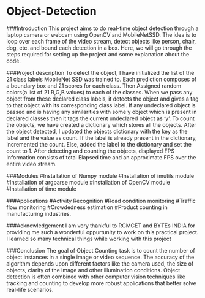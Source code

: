# Object-Detection
###Introduction
This project aims to do real-time object detection through a laptop camera or webcam using OpenCV and MobileNetSSD. The idea is to loop over each frame of the video stream, detect objects like person, chair, dog, etc. and bound each detection in a box. Here, we will go through the steps required for setting up the project and some explanation about the code.

###Project description
To detect the object, I have initialized the list of the 21 class labels MobileNet SSD was trained to. Each prediction composes of a boundary box and 21 scores for each class. Then Assigned random colors(a list of 21 R,G,B values) to each of the classes. When we pass any object from these declared class labels, it detects the object and gives a tag to that object with its corresponding class label. If any undeclared object is passed and is having any similarities with some y object which is present in declared classes then it tags the current undeclared object as ‘y’. To count the objects, we have created a dictionary which stores all the objects. After the object detected, I updated the objects dictionary with the key as the label and the value as count. If the label is already present in the dictionary, incremented the count. Else, added the label to the dictionary and set the count to 1. After detecting and counting the objects, displayed FPS Information consists of total Elapsed time and an approximate FPS over the entire video stream.

###Modules
#Installation of Numpy module
#Installation of imutils module
#Installation of argparse module
#Installation of OpenCV module
#Installation of time module

###Applications
#Activity Recognition
#Road condition monitoring
#Traffic flow monitoring
#Crowdedness estimation
#Product counting in manufacturing industries.

###Acknowledgement
I am very thankful to RGMCET and BYTEs INDIA for providing me such a wonderful oppurtunity to work on this practical project. I learned so many technical things while working with this project

###Conclusion
The goal of Object Counting task is to count the number of object instances in a single image or video sequence. The accuracy of the algorithm depends upon different factors like the camera used, the size of objects, clarity of the image and other illumination conditions. Object detection is often combined with other computer vision techniques like tracking and counting to develop more robust applications that better solve real-life scenarios.

